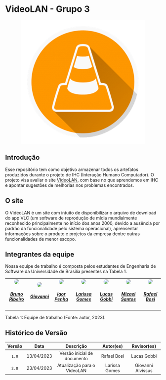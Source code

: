 # VideoLAN - Grupo 3

<div align="center">
<img src="docs/img/logo.png" alt="logo" style="width: 400px">
</div>

## Introdução

 Esse repositório tem como objetivo armazenar todos os artefatos produzidos durante o projeto de IHC (Interação Humano Computador). O projeto visa avaliar o site [VideoLAN](https://www.videolan.org/vlc/index.pt_BR.html), com base no que aprendemos em IHC e apontar sugestões de melhorias nos problemas encontrados.

## O site

 O VideoLAN é um site com intuito de disponibilizar o arquivo de download do app VLC (um software de reprodução de mídia mundialmente reconhecido principalmente no início dos anos 2000, devido a ausência por padrão da funcionalidade pelo sistema operacional), aprensentar informações sobre o produto e projetos da empresa dentre outras funcionalidades de menor escopo.

## Integrantes da equipe

Nossa equipe de trabalho é composta pelos estudantes de Engenharia de Software da Universidade de Brasília presentes na Tabela 1.

<center>
<table style="margin-left: auto; margin-right: auto;">
<tr>
    <td align="center">
      <a href="https://github.com/BrunoRiibeiro">
        <img style="border-radius: 50%;" src="https://github.com/BrunoRiibeiro.png" width="150px;"/>
        <h5 class="text-center">Bruno Ribeiro</h5>
      </a>
    </td>
    <td align="center">
      <a href="https://github.com/giovanni1106">
        <img style="border-radius: 50%;" src="https://github.com/giovanni1106.png" width="150px;"/>
        <h5 class="text-center">Giovanni</h5>
      </a>
    </td>
    <td align="center">
      <a href="https://github.com/igorpenhaa">
        <img style="border-radius: 50%;" src="https://github.com/igorpenhaa.png" width="150px;"/>
        <h5 class="text-center">Igor Penha</h5>
      </a>
    </td>
    <td align="center">
      <a href="https://github.com/larigs">
        <img style="border-radius: 50%;" src="https://github.com/larigs.png" width="150px;"/>
        <h5 class="text-center">Larissa Gomes</h5>
      </a>
    </td>
    <td align="center">
      <a href="https://github.com/LucasBergholz">
        <img style="border-radius: 50%;" src="https://github.com/LucasBergholz.png" width="150px;"/>
        <h5 class="text-center">Lucas Gobbi</h5>
      </a>
    </td>
    <td align="center">
      <a href="https://github.com/frmiza">
        <img style="border-radius: 50%;" src="https://github.com/frmiza.png" width="150px;"/>
        <h5 class="text-center">Mizael Santos</h5>
      </a>
    </td>
    <td align="center">
      <a href="https://github.com/StrangeUnit28">
        <img style="border-radius: 50%;" src="https://github.com/StrangeUnit28.png" width="150px;"/>
        <h5 class="text-center">Rafael Bosi</h5>
      </a>
    </td>
</table>

</center>


<div style="text-align: left">
<p> Tabela 1: Equipe de trabalho (Fonte: autor, 2023).</p>
</div>

## Histórico de Versão

|   Versão   | Data  |                      Descrição                      |    Autor(es)     |  Revisor(es)  |
| :--------: | :---: | :-------------------------: | :--------------: | :-----------: |
| `1.0` | 13/04/2023 | Versão inicial de documento | Rafael Bosi | Lucas Gobbi |
| `2.0` | 23/04/2023 | Atualização para o VideoLAN | Larissa Gomes | Giovanni Alvissus |
